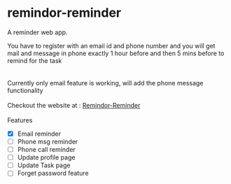 # remindor-reminder
A reminder web app.

You have to register with an email id and phone number and you will get mail and message in phone exactly 1 hour before and then 5 mins before to remind for the task<br /><br /><br />
Currently only email feature is working, will add the phone message functionality<br /><br />
Checkout the website at :  [Remindor-Reminder](http://remindor-reminder.herokuapp.com/)<br /><br />
Features


- [x] Email reminder
- [ ] Phone msg reminder
- [ ] Phone call reminder
- [ ] Update profile page
- [ ] Update Task page
- [ ] Forget password feature

